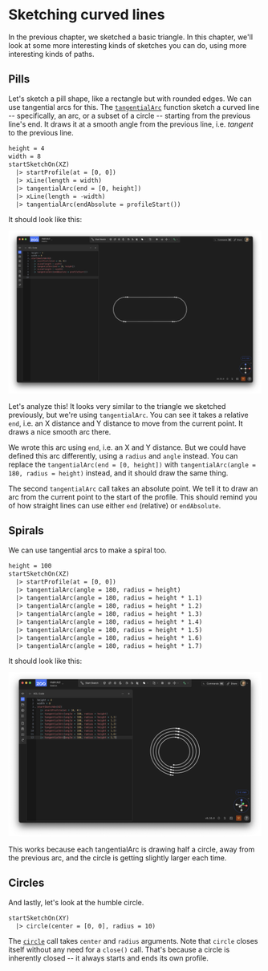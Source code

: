 # Sketching curved lines

<!-- toc -->

In the previous chapter, we sketched a basic triangle. In this chapter, we'll look at some more interesting kinds of sketches you can do, using more interesting kinds of paths.

## Pills

Let's sketch a pill shape, like a rectangle but with rounded edges. We can use tangential arcs for this. The [`tangentialArc`] function sketch a curved line -- specifically, an arc, or a subset of a circle -- starting from the previous line's end. It draws it at a smooth angle from the previous line, i.e. _tangent_ to the previous line.


```kcl
height = 4
width = 8
startSketchOn(XZ)
  |> startProfile(at = [0, 0])
  |> xLine(length = width)
  |> tangentialArc(end = [0, height])
  |> xLine(length = -width)
  |> tangentialArc(endAbsolute = profileStart())
```

It should look like this:

![A pill-shape made from xLines and tangentialArcs](images/static/pill_sketch.png)

Let's analyze this! It looks very similar to the triangle we sketched previously, but we're using `tangentialArc`. You can see it takes a relative `end`, i.e. an X distance and Y distance to move from the current point. It draws a nice smooth arc there.

We wrote this arc using `end`, i.e. an X and Y distance. But we could have defined this arc differently, using a `radius` and `angle` instead. You can replace the `tangentialArc(end = [0, height])` with `tangentialArc(angle = 180, radius = height)` instead, and it should draw the same thing. 

The second `tangentialArc` call takes an absolute point. We tell it to draw an arc from the current point to the start of the profile. This should remind you of how straight lines can use either `end` (relative) or `endAbsolute`.

## Spirals

We can use tangential arcs to make a spiral too.


```kcl
height = 100
startSketchOn(XZ)
  |> startProfile(at = [0, 0])
  |> tangentialArc(angle = 180, radius = height)
  |> tangentialArc(angle = 180, radius = height * 1.1)
  |> tangentialArc(angle = 180, radius = height * 1.2)
  |> tangentialArc(angle = 180, radius = height * 1.3)
  |> tangentialArc(angle = 180, radius = height * 1.4)
  |> tangentialArc(angle = 180, radius = height * 1.5)
  |> tangentialArc(angle = 180, radius = height * 1.6)
  |> tangentialArc(angle = 180, radius = height * 1.7)
```

It should look like this:

![A spiral made from many tangential arcs](images/static/spiral.png)

This works because each tangentialArc is drawing half a circle, away from the previous arc, and the circle is getting slightly larger each time.

## Circles

And lastly, let's look at the humble circle.

```kcl=basic_circle
startSketchOn(XY)
  |> circle(center = [0, 0], radius = 10)
```

<!-- KCL: name=basic_circle,skip3d=true,alt=A simple circle-->

The [`circle`] call takes `center` and `radius` arguments. Note that `circle` closes itself without any need for a `close()` call. That's because a circle is inherently closed -- it always starts and ends its own profile.

[`tangentialArc`]: <https://zoo.dev/docs/kcl-std/tangentialArc>
[`circle`]: <https://zoo.dev/docs/kcl-std/functions/std-sketch-circle>
